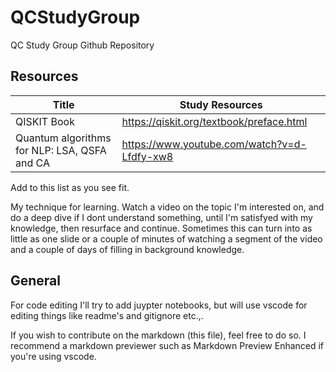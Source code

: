 # QCStudyGroup
QC Study Group Github Repository

## Resources

| Title | Study Resources |
| ------| --------------- |
| QISKIT Book | https://qiskit.org/textbook/preface.html  |
| Quantum algorithms for NLP: LSA, QSFA and CA | https://www.youtube.com/watch?v=d-Lfdfy-xw8 |


Add to this list as you see fit.


My technique for learning.
Watch a video on the topic I'm interested on, and do a deep dive if I dont understand something, until I'm satisfyed with my knowledge, then resurface and continue. Sometimes this can turn into as little as one slide or a couple of minutes of watching a segment of the video and a couple of days of filling in background knowledge.


## General

For code editing I'll try to add juypter notebooks, but will use vscode for editing things like readme's and gitignore etc.,. 

If you wish to contribute on the markdown (this file), feel free to do so. I recommend a markdown previewer such as Markdown Preview Enhanced if you're using vscode.



    






